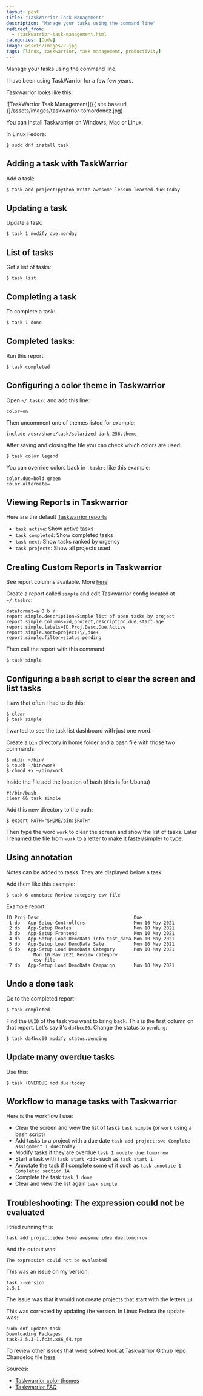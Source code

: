 ```yaml
---
layout: post
title: "TaskWarrior Task Management"
description: "Manage your tasks using the command line"
redirect_from:
  - /taskwarrior-task-management.html
categories: [Code]
image: assets/images/2.jpg
tags: [linux, taskwarrior, task management, productivity]
---
```


Manage your tasks using the command line.

I have been using TaskWarrior for a few few years.

Taskwarrior looks like this:

![TaskWarrior Task Management]({{ site.baseurl }}/assets/images/taskwarrior-tomordonez.jpg)

You can install Taskwarrior on Windows, Mac or Linux.

In Linux Fedora:

    $ sudo dnf install task

## Adding a task with TaskWarrior

Add a task:

    $ task add project:python Write awesome lesson learned due:today


## Updating a task

Update a task:

    $ task 1 modify due:monday


## List of tasks

Get a list of tasks:

    $ task list


## Completing a task

To complete a task:

    $ task 1 done


## Completed tasks:

Run this report:

    $ task completed


## Configuring a color theme in Taskwarrior

Open `~/.taskrc` and add this line:

    color=on

Then uncomment one of themes listed for example:

    include /usr/share/task/solarized-dark-256.theme

After saving and closing the file you can check which colors are used:

    $ task color legend

You can override colors back in `.taskrc` like this example:

    color.due=bold green
    color.alternate=

## Viewing Reports in Taskwarrior

Here are the default [Taskwarrior reports](https://taskwarrior.org/docs/report.html)

* `task active`: Show active tasks
* `task completed`: Show completed tasks
* `task next`: Show tasks ranked by urgency
* `task projects`: Show all projects used


## Creating Custom Reports in Taskwarrior

See report columns available. More [here](https://taskwarrior.org/docs/commands/columns.html)

Create a report called `simple` and edit Taskwarrior config located at `~/.taskrc`:

    dateformat=a D b Y
    report.simple.description=Simple list of open tasks by project
    report.simple.columns=id,project,description,due,start.age
    report.simple.labels=ID,Proj,Desc,Due,Active
    report.simple.sort=project+\/,due+
    report.simple.filter=status:pending

Then call the report with this command:

    $ task simple

## Configuring a bash script to clear the screen and list tasks

I saw that often I had to do this:

    $ clear
    $ task simple

I wanted to see the task list dashboard with just one word.

Create a `bin` directory in home folder and a bash file with those two commands:

    $ mkdir ~/bin/
    $ touch ~/bin/work
    $ chmod +x ~/bin/work

Inside the file add the location of bash (this is for Ubuntu)

    #!/bin/bash
    clear && task simple

Add this new directory to the path:

    $ export PATH="$HOME/bin:$PATH"

Then type the word `work` to clear the screen and show the list of tasks. Later I renamed the file from `work` to a letter to make it faster/simpler to type.

## Using annotation

Notes can be added to tasks. They are displayed below a task.

Add them like this example:

    $ task 6 annotate Review category csv file

Example report:

    ID Proj Desc                                   Due            
     1 db   App-Setup Controllers                  Mon 10 May 2021
     2 db   App-Setup Routes                       Mon 10 May 2021
     3 db   App-Setup Frontend                     Mon 10 May 2021
     4 db   App-Setup Load DemoData into test_data Mon 10 May 2021
     5 db   App-Setup Load DemoData Sale           Mon 10 May 2021
     6 db   App-Setup Load DemoData Category       Mon 10 May 2021
              Mon 10 May 2021 Review category
              csv file                 
     7 db   App-Setup Load DemoData Campaign       Mon 10 May 2021

## Undo a done task

Go to the completed report:

    $ task completed

Find the `UUID` of the task you want to bring back. This is the first column on that report. Let's say it's `da4bcc60`. Change the status to `pending`:

    $ task da4bcc60 modify status:pending

## Update many overdue tasks

Use this:

    $ task +OVERDUE mod due:today

## Workflow to manage tasks with Taskwarrior

Here is the workflow I use:

* Clear the screen and view the list of tasks `task simple` (or `work` using a bash script)
* Add tasks to a project with a due date `task add project:swe Complete assignment 1 due:today`
* Modify tasks if they are overdue `task 1 modify due:tomorrow`
* Start a task with `task start <id>` such as `task start 1`
* Annotate the task if I complete some of it such as `task annotate 1 Completed section 1A`
* Complete the task `task 1 done`
* Clear and view the list again `task simple`

## Troubleshooting: The expression could not be evaluated

I tried running this:

    task add project:idea Some awesome idea due:tomorrow

And the output was:

    The expression could not be evaluated

This was an issue on my version:

    task --version
    2.5.1

The issue was that it would not create projects that start with the letters `id`.

This was corrected by updating the version. In Linux Fedora the update was:

    sudo dnf update task
    Downloading Packages:
    task-2.5.3-1.fc34.x86_64.rpm

To review other issues that were solved look at Taskwarrior Github repo Changelog file [here](https://github.com/GothenburgBitFactory/taskwarrior)

Sources:

* [Taskwarrior color themes](https://taskwarrior.org/docs/themes.html)
* [Taskwarrior FAQ](https://taskwarrior.org/support/faq.html)
